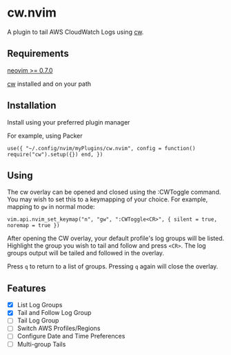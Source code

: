 # cw.nvim

A plugin to tail AWS CloudWatch Logs using [cw](https://github.com/lucagrulla/cw).

## Requirements

[neovim >= 0.7.0](https://github.com/neovim/neovim/wiki/Installing-Neovim)

[cw](https://github.com/lucagrulla/cw) installed and on your path

## Installation

Install using your preferred plugin manager

For example, using Packer

`use({
	"~/.config/nvim/myPlugins/cw.nvim",
	config = function()
		require("cw").setup({})
	end,
})`

## Using

The cw overlay can be opened and closed using the :CWToggle command. You may wish
to set this to a keymapping of your choice. For example, mapping to `gw` in normal mode:

`vim.api.nvim_set_keymap("n", "gw", ":CWToggle<CR>", { silent = true, noremap = true })`

After opening the CW overlay, your default profile's log groups will be listed. Highlight
the group you wish to tail and follow and press `<CR>`. The log groups output will be tailed
and followed in the overlay.

Press `q` to return to a list of groups. Pressing `q` again will close the overlay.

## Features

- [x] List Log Groups
- [x] Tail and Follow Log Group
- [ ] Tail Log Group
- [ ] Switch AWS Profiles/Regions
- [ ] Configure Date and Time Preferences
- [ ] Multi-group Tails
